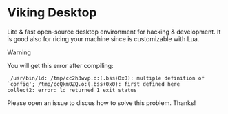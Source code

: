 # Viking Desktop
Lite & fast open-source desktop environment for hacking & development.
It is good also for ricing your machine since is customizable with Lua.

> [!WARNING]
> You will get this error after compiling:
> ``` shell
>  /usr/bin/ld: /tmp/cc2h3wvp.o:(.bss+0x0): multiple definition of `config'; /tmp/ccQkm0ZQ.o:(.bss+0x0): first defined here
> collect2: error: ld returned 1 exit status
> ```
> Please open an issue to discus how to solve this problem.
> Thanks!
